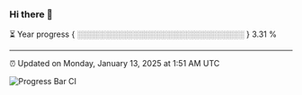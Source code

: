 ### Hi there 👋

⏳ Year progress { ░░░░░░░░░░░░░░░░░░░░░░░░░░░░░░ } 3.31 %

---

⏰ Updated on Monday, January 13, 2025 at 1:51 AM UTC

![Progress Bar CI](https://github.com/arthurbuhl/arthurbuhl/workflows/Progress%20Bar%20CI/badge.svg)

